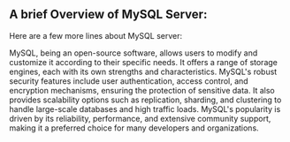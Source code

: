 A brief Overview of MySQL Server:
---------------------------------

Here are a few more lines about MySQL server:

MySQL, being an open-source software, allows users to modify and customize it
according to their specific needs. It offers a range of storage engines, each
with its own strengths and characteristics. MySQL's robust security features
include user authentication, access control, and encryption mechanisms,
ensuring the protection of sensitive data. It also provides scalability options
such as replication, sharding, and clustering to handle large-scale databases and
high traffic loads. MySQL's popularity is driven by its reliability, performance,
and extensive community support, making it a preferred choice for many developers
and organizations.
